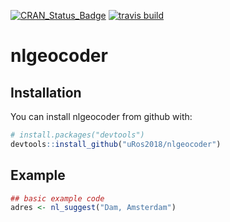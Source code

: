 
<!-- README.md is generated from README.Rmd. Please edit that file -->

[![CRAN\_Status\_Badge](http://www.r-pkg.org/badges/version/nllocation)](https://cran.r-project.org/package=nllocation)
[![travis
build](https://travis-ci.org/edwindj/nllocation.svg?branch=master)](https://travis-ci.org/edwindj/nllocation)

# nlgeocoder

## Installation

You can install nlgeocoder from github with:

``` r
# install.packages("devtools")
devtools::install_github("uRos2018/nlgeocoder")
```

## Example

``` r
## basic example code
adres <- nl_suggest("Dam, Amsterdam")
```
